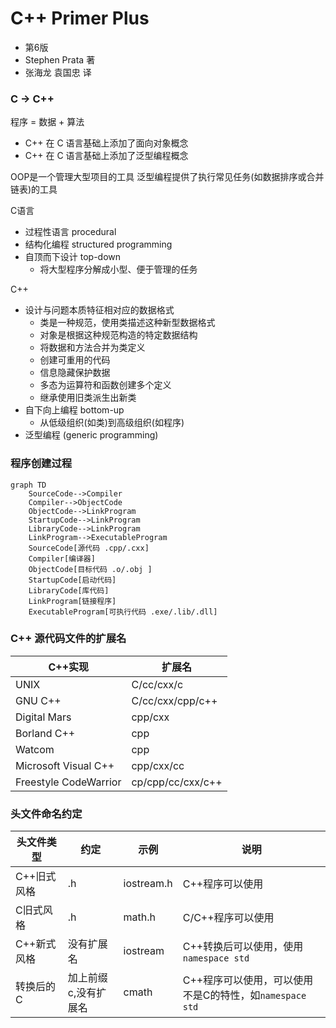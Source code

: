 # C++ Primer Plus
- 第6版
- Stephen Prata 著
- 张海龙 袁国忠 译

### C -> C++
程序 = 数据 + 算法
- C++ 在 C 语言基础上添加了面向对象概念
- C++ 在 C 语言基础上添加了泛型编程概念

OOP是一个管理大型项目的工具
泛型编程提供了执行常见任务(如数据排序或合并链表)的工具

C语言
- 过程性语言 procedural
- 结构化编程 structured programming
- 自顶而下设计 top-down
    - 将大型程序分解成小型、便于管理的任务

C++
- 设计与问题本质特征相对应的数据格式
    - 类是一种规范，使用类描述这种新型数据格式
    - 对象是根据这种规范构造的特定数据结构
    - 将数据和方法合并为类定义
    - 创建可重用的代码
    - 信息隐藏保护数据
    - 多态为运算符和函数创建多个定义
    - 继承使用旧类派生出新类
- 自下向上编程 bottom-up 
    - 从低级组织(如类)到高级组织(如程序)
- 泛型编程 (generic programming)


### 程序创建过程
``` mermaid
graph TD
    SourceCode-->Compiler
    Compiler-->ObjectCode
    ObjectCode-->LinkProgram
    StartupCode-->LinkProgram
    LibraryCode-->LinkProgram
    LinkProgram-->ExecutableProgram
    SourceCode[源代码 .cpp/.cxx]
    Compiler[编译器]
    ObjectCode[目标代码 .o/.obj ]
    StartupCode[启动代码]
    LibraryCode[库代码]
    LinkProgram[链接程序]
    ExecutableProgram[可执行代码 .exe/.lib/.dll]
```

### C++ 源代码文件的扩展名
|        C++实现        |      扩展名       |
| --------------------- | ----------------- |
| UNIX                  | C/cc/cxx/c        |
| GNU C++               | C/cc/cxx/cpp/c++  |
| Digital Mars          | cpp/cxx           |
| Borland C++           | cpp               |
| Watcom                | cpp               |
| Microsoft Visual C++  | cpp/cxx/cc        |
| Freestyle CodeWarrior | cp/cpp/cc/cxx/c++ |


### 头文件命名约定

| 头文件类型  |         约定         |    示例    |                          说明                           |
| ----------- | -------------------- | ---------- | ------------------------------------------------------- |
| C++旧式风格 | .h                   | iostream.h | C++程序可以使用                                         |
| C旧式风格   | .h                   | math.h     | C/C++程序可以使用                                       |
| C++新式风格 | 没有扩展名           | iostream   | C++转换后可以使用，使用`namespace std`                  |
| 转换后的C   | 加上前缀c,没有扩展名 | cmath      | C++程序可以使用，可以使用不是C的特性，如`namespace std` |